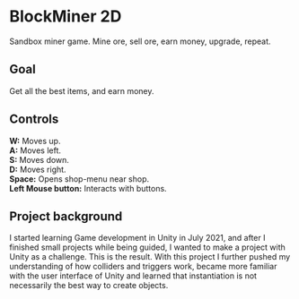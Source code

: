 # BlockMiner 2D
Sandbox miner game. Mine ore, sell ore, earn money, upgrade, repeat.

## Goal
Get all the best items, and earn money.  

## Controls
**W:** Moves up.  
**A:** Moves left.  
**S:** Moves down.  
**D:** Moves right.  
**Space:** Opens shop-menu near shop.  
**Left Mouse button:** Interacts with buttons.  

## Project background
I started learning Game development in Unity in July 2021, and after I finished small projects while being guided, I wanted to make a project with Unity as a challenge. This is the result. With this project I further pushed my understanding of how colliders and triggers work, became more familiar with the user interface of Unity and learned that instantiation is not necessarily the best way to create objects.

